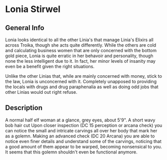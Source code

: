 # Lonia Stirwel

## General Info
Lonia looks identical to all the other Linia's that manage Linia's Elixirs all across Troika, though she acts quite differently. While the others are cold and calculating business women that are only concerned with the bottom gold piece, Lonia is quite erratic in her behavoir and personality, though none the less intelligent due to it. In fact, her minor levels of insanity may even be a benefit given the right situations.

Unlike the other Linias that, while are mainly concerned with money, stick to the law, Lonia is unconcerned with it. Completely unapposed to providing the locals with drugs and drug paraphenalia as well as doing odd jobs that other Linias would out right refuse.

## Description
A normal half elf woman at a glance, grey eyes, about 5'9".
A short wavy bob hair cut
Upon closer inspection (DC 15 perception or arcana check) you can notice the small and intricate carvings all over her body that mark her as a golemn. Making an advanced check (DC 20 Arcana) you are able to notice even finer details and understand some of the carvings, noticing that a good amount of them appear to be warped, becoming nonsensical to you. It seems that this golemn shouldn't even be functional anymore.